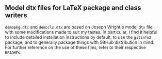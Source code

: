 ## Model dtx files for LaTeX package and class writers

`demopkg.dtx` and `democls.dtx` are based on [Joseph Wright's model `dtx`
file](http://www.texdev.net/2009/10/06/a-model-dtx-file/) with some
modifications made to suit my tastes. In particular, I find it helpful to
include detailed installation instructions by default, to use the `gitinfo2`
package, and to generally package things with GitHub distribution in mind. For
further reference on the use of these files, refer to their respective
`README`s.

